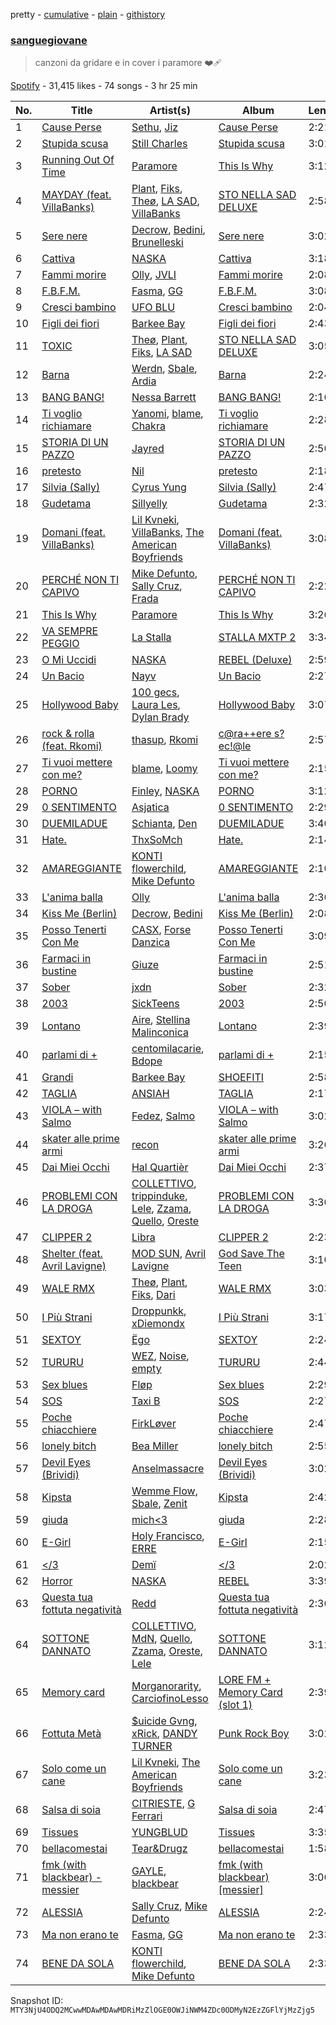pretty - [cumulative](/playlists/cumulative/37i9dQZF1DWW9tK1GiTdMf.md) - [plain](/playlists/plain/37i9dQZF1DWW9tK1GiTdMf) - [githistory](https://github.githistory.xyz/mackorone/spotify-playlist-archive/blob/main/playlists/plain/37i9dQZF1DWW9tK1GiTdMf)

### [sanguegiovane](https://open.spotify.com/playlist/37i9dQZF1DWW9tK1GiTdMf)

> canzoni da gridare e in cover i paramore ❤️‍🩹

[Spotify](https://open.spotify.com/user/spotify) - 31,415 likes - 74 songs - 3 hr 25 min

| No. | Title | Artist(s) | Album | Length |
|---|---|---|---|---|
| 1 | [Cause Perse](https://open.spotify.com/track/7zbLHH0prN66iIognD95F6) | [Sethu](https://open.spotify.com/artist/5N9yiZXsLClmcg1KHZuJf5), [Jiz](https://open.spotify.com/artist/38CThoTDmXugNnfonW466d) | [Cause Perse](https://open.spotify.com/album/3aJU4Ey5gJcUOIWwwG40ix) | 2:21 |
| 2 | [Stupida scusa](https://open.spotify.com/track/23LV89m2teIc59m3lejM2a) | [Still Charles](https://open.spotify.com/artist/2KFv9jOFkybE6VjzZ4Ishe) | [Stupida scusa](https://open.spotify.com/album/2NkuJHx1jxMl9CmxR0uNc8) | 3:01 |
| 3 | [Running Out Of Time](https://open.spotify.com/track/5NRtdsFFlmyE8qDMgS08PE) | [Paramore](https://open.spotify.com/artist/74XFHRwlV6OrjEM0A2NCMF) | [This Is Why](https://open.spotify.com/album/6tG8sCK4htJOLjlWwb7gZB) | 3:12 |
| 4 | [MAYDAY \(feat\. VillaBanks\)](https://open.spotify.com/track/3OXQqhbch5uALz1FdCKvWT) | [Plant](https://open.spotify.com/artist/6gHfqtW8exAkwlpwHN4JyZ), [Fiks](https://open.spotify.com/artist/2o6oF1x3tWoVUXb4C4NHze), [Theø](https://open.spotify.com/artist/46zGU1FOSsPBXb1csAeMJd), [LA SAD](https://open.spotify.com/artist/1y5nSaw0Am7fIEDAkrfgjY), [VillaBanks](https://open.spotify.com/artist/3ASAxVN1hNoYfoMcIkzZWL) | [STO NELLA SAD DELUXE](https://open.spotify.com/album/2AaGTApQp7KVUYCfzlfl4S) | 2:58 |
| 5 | [Sere nere](https://open.spotify.com/track/628efDaUbu6gn8am4OTDrD) | [Decrow](https://open.spotify.com/artist/5FlK8QftyFsvopniOcLdch), [Bedini](https://open.spotify.com/artist/0mM2J659MQ5QvOJAWGt3eP), [Brunelleski](https://open.spotify.com/artist/1ZrajfZPubGTccfX3Xutxd) | [Sere nere](https://open.spotify.com/album/08dxcPYxu2unlaaAI7NajL) | 3:02 |
| 6 | [Cattiva](https://open.spotify.com/track/0Pb8FIL8fecpxJCVgSxdWL) | [NASKA](https://open.spotify.com/artist/4r1DHaB2yIhddOkTF92d1d) | [Cattiva](https://open.spotify.com/album/4PWXnJIUU11RbIHnDIv9LL) | 3:18 |
| 7 | [Fammi morire](https://open.spotify.com/track/1mqMoMzSTXzCFcJiCj1aPs) | [Olly](https://open.spotify.com/artist/25u1DN0MwQVSav4XoJS7hl), [JVLI](https://open.spotify.com/artist/4rj3KWaLAnuxgtMMkypZhf) | [Fammi morire](https://open.spotify.com/album/3Cg3jbGc848IssQcMO1Isy) | 2:08 |
| 8 | [F.B.F.M.](https://open.spotify.com/track/2qYrm20YLABT5JJfAhr1SG) | [Fasma](https://open.spotify.com/artist/1hM06YHQ635cZwwUbn7dpk), [GG](https://open.spotify.com/artist/0kbBijEWCi7FWrBpnpOcHd) | [F.B.F.M.](https://open.spotify.com/album/1EUcFHuEtHGbzDv43L5WK0) | 3:08 |
| 9 | [Cresci bambino](https://open.spotify.com/track/6IEdKp6RuYTMFp78XrbKUG) | [UFO BLU](https://open.spotify.com/artist/2AKOwNAWTlPITItQWROSpp) | [Cresci bambino](https://open.spotify.com/album/4GLBMH4Jrsbp7uRw5h0p7v) | 2:04 |
| 10 | [Figli dei fiori](https://open.spotify.com/track/6ajwCssUxPBAZzRAgdtpPf) | [Barkee Bay](https://open.spotify.com/artist/72KRmtW8IrP6D8FwG8Boi8) | [Figli dei fiori](https://open.spotify.com/album/4wnRiqccVwW5iXc1z6GnWs) | 2:43 |
| 11 | [TOXIC](https://open.spotify.com/track/4TF2IPm9ZNs4xowapURvKv) | [Theø](https://open.spotify.com/artist/46zGU1FOSsPBXb1csAeMJd), [Plant](https://open.spotify.com/artist/6gHfqtW8exAkwlpwHN4JyZ), [Fiks](https://open.spotify.com/artist/2o6oF1x3tWoVUXb4C4NHze), [LA SAD](https://open.spotify.com/artist/1y5nSaw0Am7fIEDAkrfgjY) | [STO NELLA SAD DELUXE](https://open.spotify.com/album/2AaGTApQp7KVUYCfzlfl4S) | 3:05 |
| 12 | [Barna](https://open.spotify.com/track/3bPekwjpEJAQzUpFlhkTh5) | [Werdn](https://open.spotify.com/artist/3nHhNTw0xLkmgPbbTJ3HqC), [Sbale](https://open.spotify.com/artist/4aAiKU8UocJHjZfxjQuaCU), [Ardia](https://open.spotify.com/artist/71H4k0XU2SGct9RvpvmxHS) | [Barna](https://open.spotify.com/album/3RhMpDJAtwHrciiH71csMC) | 2:24 |
| 13 | [BANG BANG!](https://open.spotify.com/track/2YiQL9Aa4PmGF8oMFADzzA) | [Nessa Barrett](https://open.spotify.com/artist/7pwufEBGfggjoI8twqlsmQ) | [BANG BANG!](https://open.spotify.com/album/4YmjnqegnwZ18ruZjdJsIH) | 2:16 |
| 14 | [Ti voglio richiamare](https://open.spotify.com/track/2QV3CdSjJEEXY1koTLZ30q) | [Yanomi](https://open.spotify.com/artist/6YgYCNwq3DkSXEd6kGxoZW), [blame](https://open.spotify.com/artist/2laf1Hnjue0go3xbkPpfT8), [Chakra](https://open.spotify.com/artist/78tkEnghpGYk8stmKlkxbv) | [Ti voglio richiamare](https://open.spotify.com/album/0sS1aj3RamIlXyCGkTxzde) | 2:28 |
| 15 | [STORIA DI UN PAZZO](https://open.spotify.com/track/4kaPilgbxFuV4yzoG07kpw) | [Jayred](https://open.spotify.com/artist/2fxu0phr0BCuxaKdSfCv08) | [STORIA DI UN PAZZO](https://open.spotify.com/album/0qqj21HB5XBRqGsSaITDIP) | 2:50 |
| 16 | [pretesto](https://open.spotify.com/track/2H9iTBTZK8LkOQmVQ98hIT) | [Nil](https://open.spotify.com/artist/7sVTNMc0cXlUaSeHV77Gr1) | [pretesto](https://open.spotify.com/album/6Ym3QetM3bnq7I32Mn0boo) | 2:18 |
| 17 | [Silvia \(Sally\)](https://open.spotify.com/track/6sPqXjGIOkWvHG7rnkMHvh) | [Cyrus Yung](https://open.spotify.com/artist/5ntvgaFmaJr8rNJHOZMpNH) | [Silvia \(Sally\)](https://open.spotify.com/album/69HThb2uUU7lraTA78Ksug) | 2:47 |
| 18 | [Gudetama](https://open.spotify.com/track/0iFJwTfWZ1pne0aFudyizv) | [Sillyelly](https://open.spotify.com/artist/1rWg0CyGoCsRYYtpj5NC5P) | [Gudetama](https://open.spotify.com/album/4It00RaKRufQ6XS7flUJZD) | 2:32 |
| 19 | [Domani \(feat\. VillaBanks\)](https://open.spotify.com/track/0T18BhknzhoFoIrnOdU5FP) | [Lil Kvneki](https://open.spotify.com/artist/5NT6SamVXGrIp1Z1lE2Eyn), [VillaBanks](https://open.spotify.com/artist/3ASAxVN1hNoYfoMcIkzZWL), [The American Boyfriends](https://open.spotify.com/artist/3jmCi2B1XY7vTC1fRtbEzS) | [Domani \(feat\. VillaBanks\)](https://open.spotify.com/album/3xl2U7FpFY9jBQ09409s66) | 3:08 |
| 20 | [PERCHÉ NON TI CAPIVO](https://open.spotify.com/track/1JLSRLlbsdX9Ac9S0I1QIq) | [Mike Defunto](https://open.spotify.com/artist/6uHOqShw2mIXcOK0jwnqHx), [Sally Cruz](https://open.spotify.com/artist/1zdw3hXWH7Ri55SoCVt7gc), [Frada](https://open.spotify.com/artist/1khPlpMPliiZeK53WWSWXY) | [PERCHÉ NON TI CAPIVO](https://open.spotify.com/album/5e3Dy4cnbNIhXL45ETogGF) | 2:22 |
| 21 | [This Is Why](https://open.spotify.com/track/7HdXRMw14roDx2a0COWk3M) | [Paramore](https://open.spotify.com/artist/74XFHRwlV6OrjEM0A2NCMF) | [This Is Why](https://open.spotify.com/album/6tG8sCK4htJOLjlWwb7gZB) | 3:26 |
| 22 | [VA SEMPRE PEGGIO](https://open.spotify.com/track/5krUYcVNkG8om59CRJrISE) | [La Stalla](https://open.spotify.com/artist/4XnlgX9eaUXdOc75E81PjI) | [STALLA MXTP 2](https://open.spotify.com/album/2tCqETeHkk3gOw80RjbYQB) | 3:34 |
| 23 | [O Mi Uccidi](https://open.spotify.com/track/0jkBVkeS6L5NtvPn29NeIK) | [NASKA](https://open.spotify.com/artist/4r1DHaB2yIhddOkTF92d1d) | [REBEL \(Deluxe\)](https://open.spotify.com/album/0BSVUwV411OWhUlAIK9epW) | 2:59 |
| 24 | [Un Bacio](https://open.spotify.com/track/0aKVAk3tDuvtENyQJJTIcm) | [Nayv](https://open.spotify.com/artist/25alJcXxllT6w5Zu8rjWNK) | [Un Bacio](https://open.spotify.com/album/6HePoa5devScemotcjLRLA) | 2:27 |
| 25 | [Hollywood Baby](https://open.spotify.com/track/48ElaQLYuOaybqagIlPxpU) | [100 gecs](https://open.spotify.com/artist/6PfSUFtkMVoDkx4MQkzOi3), [Laura Les](https://open.spotify.com/artist/3sklFG9fuDAq3vbIZlkNH6), [Dylan Brady](https://open.spotify.com/artist/2Cm6C9PNHioyjRKBfO7n9N) | [Hollywood Baby](https://open.spotify.com/album/1jI6gq10WSeAv4MdTaRq7N) | 3:07 |
| 26 | [rock & rolla \(feat\. Rkomi\)](https://open.spotify.com/track/3g7ds9lLoBRTQag67wtUK3) | [thasup](https://open.spotify.com/artist/19i93sA0D7yS9dYoVNBqAA), [Rkomi](https://open.spotify.com/artist/056KMTw6IztdQjBmFfVyO3) | [c@ra++ere s?ec!@le](https://open.spotify.com/album/7nDSuDHGJMKFtUTEEVJvUS) | 2:57 |
| 27 | [Ti vuoi mettere con me?](https://open.spotify.com/track/7j8w8CcQTkYI6ME4ulz2u3) | [blame](https://open.spotify.com/artist/2laf1Hnjue0go3xbkPpfT8), [Loomy](https://open.spotify.com/artist/45RGCn3VfDcq6tYwOEObYG) | [Ti vuoi mettere con me?](https://open.spotify.com/album/6zfSzvSNBPaMDx7crWaAIg) | 2:15 |
| 28 | [PORNO](https://open.spotify.com/track/1V943kQXR3Tiz9kqakdnNe) | [Finley](https://open.spotify.com/artist/7JOervne0BnU0raxSI5Ooc), [NASKA](https://open.spotify.com/artist/4r1DHaB2yIhddOkTF92d1d) | [PORNO](https://open.spotify.com/album/1AJYKo6p37qlVtEVbeoqJ6) | 3:12 |
| 29 | [0 SENTIMENTO](https://open.spotify.com/track/5WCw5MPG167COqxJu6c42Y) | [Asjatica](https://open.spotify.com/artist/5wu37JsDSxwAvkZIdYT3Nn) | [0 SENTIMENTO](https://open.spotify.com/album/5DzCgb5qGCuUBPB7DQuWFE) | 2:29 |
| 30 | [DUEMILADUE](https://open.spotify.com/track/2Gus1ytU3SbxiXoMu60cfa) | [Schianta](https://open.spotify.com/artist/5RuBmTwAQniQinysSScGmB), [Den](https://open.spotify.com/artist/6MkUYYwYzoA16ymtmv6CrM) | [DUEMILADUE](https://open.spotify.com/album/4vDxZ4y2OsrKbr4LMebir7) | 3:40 |
| 31 | [Hate.](https://open.spotify.com/track/2XynYulas10Wmef4Gqrxw9) | [ThxSoMch](https://open.spotify.com/artist/4MvZhE1iuzttcoyepkpfdF) | [Hate.](https://open.spotify.com/album/58Wux1agKhGHX31vtdmKsV) | 2:14 |
| 32 | [AMAREGGIANTE](https://open.spotify.com/track/2Qc89TuAewUg1bf158o42k) | [KONTI flowerchild](https://open.spotify.com/artist/1u1p8FFRExYGLeiu0JTnwh), [Mike Defunto](https://open.spotify.com/artist/6uHOqShw2mIXcOK0jwnqHx) | [AMAREGGIANTE](https://open.spotify.com/album/7DHAvzWxK0HhdZfrjoOD8s) | 2:10 |
| 33 | [L'anima balla](https://open.spotify.com/track/65NR4YkJwlGhOtCwZMMAen) | [Olly](https://open.spotify.com/artist/25u1DN0MwQVSav4XoJS7hl) | [L'anima balla](https://open.spotify.com/album/20t4Fh0OdFRgEUQwpiTE7D) | 2:36 |
| 34 | [Kiss Me \(Berlin\)](https://open.spotify.com/track/2umITcvfySi6ZgPZl7KlZl) | [Decrow](https://open.spotify.com/artist/5FlK8QftyFsvopniOcLdch), [Bedini](https://open.spotify.com/artist/0mM2J659MQ5QvOJAWGt3eP) | [Kiss Me \(Berlin\)](https://open.spotify.com/album/2vGdOIUd47rrNIYQFlQHZU) | 2:08 |
| 35 | [Posso Tenerti Con Me](https://open.spotify.com/track/0SpalTBYUi9tZ66Ack8GcT) | [CASX](https://open.spotify.com/artist/2J1ivtTZT4Trce2QNrgnUU), [Forse Danzica](https://open.spotify.com/artist/7gRc1OIKFcDAlp6e3fVhAT) | [Posso Tenerti Con Me](https://open.spotify.com/album/1yJSX28RfmbnlkCLD2gyfJ) | 3:09 |
| 36 | [Farmaci in bustine](https://open.spotify.com/track/0QzwyqqXT20TY2cneTmLz3) | [Giuze](https://open.spotify.com/artist/2drbYqHcAqNoLoEhrzaZ5B) | [Farmaci in bustine](https://open.spotify.com/album/4NuSzjkAg3Tu6lLGTS9QdZ) | 2:51 |
| 37 | [Sober](https://open.spotify.com/track/7K3rRx00hcS6MpZmYGUFH2) | [jxdn](https://open.spotify.com/artist/6Y64EaNqpqcZYTgs4c76gF) | [Sober](https://open.spotify.com/album/51xoJomo3hvVg4BE7GHnHI) | 2:32 |
| 38 | [2003](https://open.spotify.com/track/3sYAJGZdo5nhOa1T3HyhPh) | [SickTeens](https://open.spotify.com/artist/43zSSTbEARYCOTzP6IsCZi) | [2003](https://open.spotify.com/album/7np76HqryoOmcpf4K94Egj) | 2:50 |
| 39 | [Lontano](https://open.spotify.com/track/2kMP05gNWc3y1dzS3zDHkk) | [Aire](https://open.spotify.com/artist/1pePhxCgA1MOdEGgYjvNSZ), [Stellina Malinconica](https://open.spotify.com/artist/08oc2ijiHHssDF1GxDpG3E) | [Lontano](https://open.spotify.com/album/6fflIsKXpFuIePdGUpbI9C) | 2:39 |
| 40 | [parlami di +](https://open.spotify.com/track/0VcgfVXBPCf4WsEfHEB898) | [centomilacarie](https://open.spotify.com/artist/0SqAMjiB62nTuKn7DHctSa), [Bdope](https://open.spotify.com/artist/3SGb7Dlm2pmV7qIQHUzRtB) | [parlami di +](https://open.spotify.com/album/4E1eoIz1iwqDzacBFsjDil) | 2:15 |
| 41 | [Grandi](https://open.spotify.com/track/5bF188CDCytSLpTz0sCFNe) | [Barkee Bay](https://open.spotify.com/artist/72KRmtW8IrP6D8FwG8Boi8) | [SHOEFITI](https://open.spotify.com/album/73NIgIPuF8VnZk719sgVaF) | 2:58 |
| 42 | [TAGLIA](https://open.spotify.com/track/2z6SfAnqlt26KUiuxF0LLL) | [ANSIAH](https://open.spotify.com/artist/0TxLShiUYY5YzcUI6t5QdB) | [TAGLIA](https://open.spotify.com/album/1euv4gkkLDZwpAItZHPdSi) | 2:17 |
| 43 | [VIOLA – with Salmo](https://open.spotify.com/track/6UMOpKOam549hPEhpLtS9L) | [Fedez](https://open.spotify.com/artist/3pgCLfNbw5ozIfoNsvDU7i), [Salmo](https://open.spotify.com/artist/3hBQ4zniNdQf1cqqo6hzuW) | [VIOLA – with Salmo](https://open.spotify.com/album/4QzGtuqMCLDo8dbyKfbLeC) | 3:02 |
| 44 | [skater alle prime armi](https://open.spotify.com/track/5eEspex9uEn8r979mVVShR) | [recon](https://open.spotify.com/artist/4iAvKmahbQ3SibRtQABxZT) | [skater alle prime armi](https://open.spotify.com/album/0DQKHkxJ3j02T5sjh5DRFH) | 3:26 |
| 45 | [Dai Miei Occhi](https://open.spotify.com/track/1FFM7ZXKojb9AjUFTWU8Kw) | [Hal Quartièr](https://open.spotify.com/artist/5eSrt3y7HWtkmuAFGeMbBj) | [Dai Miei Occhi](https://open.spotify.com/album/1ObhaYnUp0E9n4j4S7xKWJ) | 2:37 |
| 46 | [PROBLEMI CON LA DROGA](https://open.spotify.com/track/1BTLnipRQZjpOjeRLjensv) | [COLLETTIVO](https://open.spotify.com/artist/4RUm8rTe3kvhiQl6QmpWBq), [trippinduke](https://open.spotify.com/artist/6uJgIYT8rNd8AGFDGiyBDK), [Lele](https://open.spotify.com/artist/3SnnCylpFBT2CY1UmvBIxd), [Zzama](https://open.spotify.com/artist/3d9yGJbbSuMUQ1wzNmGISp), [Quello](https://open.spotify.com/artist/7GdkzNtMzNUCOMxqBYacF7), [Oreste](https://open.spotify.com/artist/1iEAHd4i99ehWHsruWZ6FL) | [PROBLEMI CON LA DROGA](https://open.spotify.com/album/6NHytU4CfBcvE3QtLnK3Mb) | 3:30 |
| 47 | [CLIPPER 2](https://open.spotify.com/track/2mDyIoEI1sGscOwxA6fW4A) | [Libra](https://open.spotify.com/artist/6J4iZljarXRZDaza6yoNG5) | [CLIPPER 2](https://open.spotify.com/album/13tj7TCONe6oeK2xCV71dl) | 2:23 |
| 48 | [Shelter \(feat\. Avril Lavigne\)](https://open.spotify.com/track/62pC4mgtn2CwTxEHVbCCvn) | [MOD SUN](https://open.spotify.com/artist/3u2R8st1bb6zfBqNWceRXG), [Avril Lavigne](https://open.spotify.com/artist/0p4nmQO2msCgU4IF37Wi3j) | [God Save The Teen](https://open.spotify.com/album/2nGoq5bReMW1NvKsbjoCBw) | 3:10 |
| 49 | [WALE RMX](https://open.spotify.com/track/0b9eZe50TvLivR8cH1BjB4) | [Theø](https://open.spotify.com/artist/46zGU1FOSsPBXb1csAeMJd), [Plant](https://open.spotify.com/artist/6gHfqtW8exAkwlpwHN4JyZ), [Fiks](https://open.spotify.com/artist/2o6oF1x3tWoVUXb4C4NHze), [Dari](https://open.spotify.com/artist/5qqKkW8y9BPVgy1EKBa5Bl) | [WALE RMX](https://open.spotify.com/album/7lZQkoJORLeNJb5ZakJwks) | 3:03 |
| 50 | [I Più Strani](https://open.spotify.com/track/6r18ZkrA6zKHvz3Gi6jP58) | [Droppunkk](https://open.spotify.com/artist/6Eq3QanvTWmcrEMYO9vuae), [xDiemondx](https://open.spotify.com/artist/2NAdP1sDABAGeAT7TGHenN) | [I Più Strani](https://open.spotify.com/album/0MJeMGgqu1bFss3sISNsTF) | 3:17 |
| 51 | [SEXTOY](https://open.spotify.com/track/0SN0IuCblsCHUtrHJTBagE) | [Ëgo](https://open.spotify.com/artist/0UzEWU7bayHtdSV0pi2aQd) | [SEXTOY](https://open.spotify.com/album/5HtoZcUGpayQ2yxUZDEpOv) | 2:24 |
| 52 | [TURURU](https://open.spotify.com/track/1Cplk5KJqSz1Dbdb5tf52m) | [WEZ](https://open.spotify.com/artist/4vyMNshKeFNpOJSQViqjAi), [Noise](https://open.spotify.com/artist/6D4EJfLuwDV686lAIvGvdR), [empty](https://open.spotify.com/artist/0IOp28iZmU4zrgRR2ol34d) | [TURURU](https://open.spotify.com/album/1E8cxCZBcWS79wkEy4YweA) | 2:44 |
| 53 | [Sex blues](https://open.spotify.com/track/2mhu9zLZgoZDhMqRpbTDKf) | [Fløp](https://open.spotify.com/artist/5uZYeE6PTZA34eEK445waM) | [Sex blues](https://open.spotify.com/album/7w0AI2BVNCKLPBowrnmCzz) | 2:29 |
| 54 | [SOS](https://open.spotify.com/track/5WOpY1zsEVZHJMHTftuIzw) | [Taxi B](https://open.spotify.com/artist/5FkcU4BVzPptuB6AjobZIL) | [SOS](https://open.spotify.com/album/28KZcEMzj3R0f0jSmuO6Bc) | 2:27 |
| 55 | [Poche chiacchiere](https://open.spotify.com/track/3RFFb5SmfDj33BQ5ANfB2B) | [FirkLøver](https://open.spotify.com/artist/4565nNjbVvjOjpZjtJnH3R) | [Poche chiacchiere](https://open.spotify.com/album/2Ufa7f7IQUdPUzIsUM8RBJ) | 2:47 |
| 56 | [lonely bitch](https://open.spotify.com/track/6IaOyzYlT5809ASyUKzDPq) | [Bea Miller](https://open.spotify.com/artist/1o2NpYGqHiCq7FoiYdyd1x) | [lonely bitch](https://open.spotify.com/album/63SAV7dDaGuXCiorabPaze) | 2:55 |
| 57 | [Devil Eyes \(Brividi\)](https://open.spotify.com/track/5PuYPMk3OGkq3g4OIbPdMi) | [Anselmassacre](https://open.spotify.com/artist/0Zk7K8zev4RyxHLT93HHpC) | [Devil Eyes \(Brividi\)](https://open.spotify.com/album/21PzKxflivYePSqHunbqTj) | 3:02 |
| 58 | [Kipsta](https://open.spotify.com/track/31DYIkSJbmDjGVLAjFd6AM) | [Wemme Flow](https://open.spotify.com/artist/7H5agcXkVZfGrisEOqZ8ny), [Sbale](https://open.spotify.com/artist/4aAiKU8UocJHjZfxjQuaCU), [Zenit](https://open.spotify.com/artist/5f6ADyb6sglbANxDJdnAqN) | [Kipsta](https://open.spotify.com/album/4lDuFUV1vGfSpLsZIPCH5O) | 2:42 |
| 59 | [giuda](https://open.spotify.com/track/4GVmQZo4uLyJQQYwaXQOW8) | [mich<3](https://open.spotify.com/artist/60TrKa4pL7M9VGcFqa1n9F) | [giuda](https://open.spotify.com/album/7eTH5mBZOPHMhMm5X5RDNH) | 2:28 |
| 60 | [E\-Girl](https://open.spotify.com/track/7gfFSQzNcuJzck1XejZ1o9) | [Holy Francisco](https://open.spotify.com/artist/5WChj7aRvGYS5DGf8gKu3I), [ERRE](https://open.spotify.com/artist/5qsqKIWFc0atXDqx4yZAJF) | [E\-Girl](https://open.spotify.com/album/5hyrDYJfXPgBr4fblJL1II) | 2:15 |
| 61 | [</3](https://open.spotify.com/track/2r5szHBfQFSHRREVvL0XrJ) | [Demï](https://open.spotify.com/artist/7IwAuqqh9EUk6mlD9ZLFy0) | [</3](https://open.spotify.com/album/5ujDpayGFicTPr7eBpYoZG) | 2:02 |
| 62 | [Horror](https://open.spotify.com/track/6fPGBlx8wsAxhoDn7BwiAH) | [NASKA](https://open.spotify.com/artist/4r1DHaB2yIhddOkTF92d1d) | [REBEL](https://open.spotify.com/album/0WRHoyqLqALdZ8te1QL20V) | 3:39 |
| 63 | [Questa tua fottuta negatività](https://open.spotify.com/track/4qaoYHNEeEEFNcYnjSPCCy) | [Redd](https://open.spotify.com/artist/7I5vEYDtuS7TwfVAhBWeLk) | [Questa tua fottuta negatività](https://open.spotify.com/album/31zbrJQzG2tEzwaNrV6kDr) | 2:36 |
| 64 | [SOTTONE DANNATO](https://open.spotify.com/track/2hFvWFjEe67dgSYsHr4TNv) | [COLLETTIVO](https://open.spotify.com/artist/4RUm8rTe3kvhiQl6QmpWBq), [MdN](https://open.spotify.com/artist/5yaVqVjGwm9X6ECl7Rhnpt), [Quello](https://open.spotify.com/artist/7GdkzNtMzNUCOMxqBYacF7), [Zzama](https://open.spotify.com/artist/3d9yGJbbSuMUQ1wzNmGISp), [Oreste](https://open.spotify.com/artist/1iEAHd4i99ehWHsruWZ6FL), [Lele](https://open.spotify.com/artist/3SnnCylpFBT2CY1UmvBIxd) | [SOTTONE DANNATO](https://open.spotify.com/album/19nsl3rgHoUVzLGzxZKVBv) | 3:12 |
| 65 | [Memory card](https://open.spotify.com/track/0aEn53Ylvg9hqBrh3DcvYx) | [Morganorarity](https://open.spotify.com/artist/1PZQrQESNQJPWZKXPC43nS), [CarciofinoLesso](https://open.spotify.com/artist/3d81H4qtyNPCScsnG54cUP) | [LORE FM + Memory Card \(slot 1\)](https://open.spotify.com/album/2l3ptPuZVll09MATXBl3sX) | 2:39 |
| 66 | [Fottuta Metà](https://open.spotify.com/track/2DEKLuq7DbIF74ZfHauwhI) | [$uicide Gvng](https://open.spotify.com/artist/08sHWmBiGMbrPSWDco4zfb), [xRick](https://open.spotify.com/artist/4P2y5Q6AP6IvvT7zKLAvwb), [DANDY TURNER](https://open.spotify.com/artist/3PEzbnNp2kOuNcL0Z19o0w) | [Punk Rock Boy](https://open.spotify.com/album/2ZOFYmi9h3R7T0tupX4iKh) | 3:02 |
| 67 | [Solo come un cane](https://open.spotify.com/track/7uqxz5qUAtgugvxlpQ0EA2) | [Lil Kvneki](https://open.spotify.com/artist/5NT6SamVXGrIp1Z1lE2Eyn), [The American Boyfriends](https://open.spotify.com/artist/3jmCi2B1XY7vTC1fRtbEzS) | [Solo come un cane](https://open.spotify.com/album/6CBCpUpGNwxz2pZpEDsnS9) | 3:23 |
| 68 | [Salsa di soia](https://open.spotify.com/track/4lGlRTOUL3qCQuS02VqCYr) | [CITRIESTE](https://open.spotify.com/artist/2xOa0F2TZGjX9uOZ60TCI2), [G Ferrari](https://open.spotify.com/artist/02i5S2ZvFZTFVSlhO7umae) | [Salsa di soia](https://open.spotify.com/album/2lQSPpNeL7jXPj4Ze5XZOy) | 2:47 |
| 69 | [Tissues](https://open.spotify.com/track/0jRY4XO556pn1zHZAoY3ph) | [YUNGBLUD](https://open.spotify.com/artist/6Ad91Jof8Niiw0lGLLi3NW) | [Tissues](https://open.spotify.com/album/1LIAp7pyElYRzvlP0mXSew) | 3:35 |
| 70 | [bellacomestai](https://open.spotify.com/track/6WdvLYIe0va2XQMKvdMe3U) | [Tear&Drugz](https://open.spotify.com/artist/1cuy7cysWDn6m3kaqazyjT) | [bellacomestai](https://open.spotify.com/album/0ow6qiSSTo9LKbtoRHfWOM) | 1:58 |
| 71 | [fmk \(with blackbear\) \- messier](https://open.spotify.com/track/5CO8EbwcxnvA28O7NCDKfJ) | [GAYLE](https://open.spotify.com/artist/2VSHKHBTiXWplO8lxcnUC9), [blackbear](https://open.spotify.com/artist/2cFrymmkijnjDg9SS92EPM) | [fmk \(with blackbear\) \[messier\]](https://open.spotify.com/album/6awuYwlqz9cN5h3yCOffbg) | 3:06 |
| 72 | [ALESSIA](https://open.spotify.com/track/4q0yteddAlr8X9MAv1GDXQ) | [Sally Cruz](https://open.spotify.com/artist/1zdw3hXWH7Ri55SoCVt7gc), [Mike Defunto](https://open.spotify.com/artist/6uHOqShw2mIXcOK0jwnqHx) | [ALESSIA](https://open.spotify.com/album/2vcA80mMkhOmL3hi2xrMo2) | 2:24 |
| 73 | [Ma non erano te](https://open.spotify.com/track/0B1LI7BXzvtxDVdpyxCWKb) | [Fasma](https://open.spotify.com/artist/1hM06YHQ635cZwwUbn7dpk), [GG](https://open.spotify.com/artist/0kbBijEWCi7FWrBpnpOcHd) | [Ma non erano te](https://open.spotify.com/album/2XaVVwShBDQsoF20aHYGFM) | 2:33 |
| 74 | [BENE DA SOLA](https://open.spotify.com/track/1awWd0CV6H0cm5NnZ0FAI0) | [KONTI flowerchild](https://open.spotify.com/artist/1u1p8FFRExYGLeiu0JTnwh), [Mike Defunto](https://open.spotify.com/artist/6uHOqShw2mIXcOK0jwnqHx) | [BENE DA SOLA](https://open.spotify.com/album/4Fo2F1PyIvtB0E03gu0uAX) | 2:33 |

Snapshot ID: `MTY3NjU4ODQ2MCwwMDAwMDAwMDRiMzZlOGE0OWJiNWM4ZDc0ODMyN2EzZGFlYjMzZjg5`
